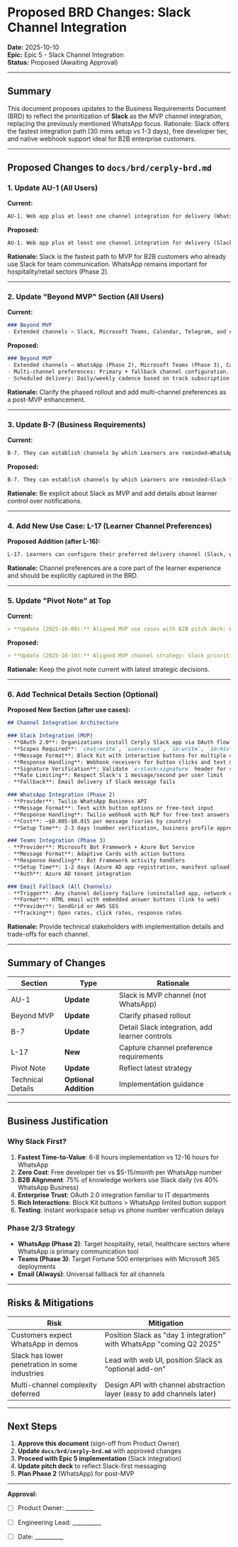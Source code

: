 # Proposed BRD Changes: Slack Channel Integration

**Date:** 2025-10-10  
**Epic:** Epic 5 - Slack Channel Integration  
**Status:** Proposed (Awaiting Approval)

---

## Summary

This document proposes updates to the Business Requirements Document (BRD) to reflect the prioritization of **Slack** as the MVP channel integration, replacing the previously mentioned WhatsApp focus. Rationale: Slack offers the fastest integration path (30 mins setup vs 1-3 days), free developer tier, and native webhook support ideal for B2B enterprise customers.

---

## Proposed Changes to `docs/brd/cerply-brd.md`

### 1. Update AU-1 (All Users)

**Current:**
```markdown
AU-1. Web app plus at least one channel integration for delivery (WhatsApp for MVP demo).
```

**Proposed:**
```markdown
AU-1. Web app plus at least one channel integration for delivery (Slack for MVP, WhatsApp and Teams post-MVP).
```

**Rationale:** Slack is the fastest path to MVP for B2B customers who already use Slack for team communication. WhatsApp remains important for hospitality/retail sectors (Phase 2).

---

### 2. Update "Beyond MVP" Section (All Users)

**Current:**
```markdown
### Beyond MVP
- Extended channels — Slack, Microsoft Teams, Calendar, Telegram, and email digests (WhatsApp is part of MVP).
```

**Proposed:**
```markdown
### Beyond MVP
- Extended channels — WhatsApp (Phase 2), Microsoft Teams (Phase 3), Calendar, Telegram, and email digests.
- Multi-channel preferences: Primary + fallback channel configuration.
- Scheduled delivery: Daily/weekly cadence based on track subscription.
```

**Rationale:** Clarify the phased rollout and add multi-channel preferences as a post-MVP enhancement.

---

### 3. Update B-7 (Business Requirements)

**Current:**
```markdown
B-7. They can establish channels by which Learners are reminded—WhatsApp for MVP—with Slack and Microsoft Teams planned next.
```

**Proposed:**
```markdown
B-7. They can establish channels by which Learners are reminded—Slack for MVP (OAuth 2.0 integration with interactive Block Kit buttons)—with WhatsApp and Microsoft Teams planned for Phase 2/3. Learners can configure channel preferences including quiet hours and pause/resume.
```

**Rationale:** Be explicit about Slack as MVP and add details about learner control over notifications.

---

### 4. Add New Use Case: L-17 (Learner Channel Preferences)

**Proposed Addition (after L-16):**
```markdown
L-17. Learners can configure their preferred delivery channel (Slack, web, email fallback) and set quiet hours to avoid notifications during specific times (e.g., "22:00-07:00"). They can pause and resume notifications as needed.
```

**Rationale:** Channel preferences are a core part of the learner experience and should be explicitly captured in the BRD.

---

### 5. Update "Pivot Note" at Top

**Current:**
```markdown
> **Update (2025-10-09):** Aligned MVP use cases with B2B pitch deck: WhatsApp delivery included in MVP; consumer payments and quotas removed; Certified positioned as horizontal with expert panels; manager-centric curation and analytics emphasised.
```

**Proposed:**
```markdown
> **Update (2025-10-10):** Aligned MVP channel strategy: Slack prioritized for MVP (fastest B2B integration), WhatsApp and Teams planned for Phase 2/3; consumer payments and quotas removed; Certified positioned as horizontal with expert panels; manager-centric curation and analytics emphasised.
```

**Rationale:** Keep the pivot note current with latest strategic decisions.

---

### 6. Add Technical Details Section (Optional)

**Proposed New Section (after use cases):**

```markdown
## Channel Integration Architecture

### Slack Integration (MVP)
- **OAuth 2.0**: Organizations install Cerply Slack app via OAuth flow
- **Scopes Required**: `chat:write`, `users:read`, `im:write`, `im:history`
- **Message Format**: Block Kit with interactive buttons for multiple choice questions
- **Response Handling**: Webhook receivers for button clicks and text messages
- **Signature Verification**: Validate `x-slack-signature` header for security
- **Rate Limiting**: Respect Slack's 1 message/second per user limit
- **Fallback**: Email delivery if Slack message fails

### WhatsApp Integration (Phase 2)
- **Provider**: Twilio WhatsApp Business API
- **Message Format**: Text with button options or free-text input
- **Response Handling**: Twilio webhook with NLP for free-text answers
- **Cost**: ~$0.005-$0.015 per message (varies by country)
- **Setup Time**: 2-3 days (number verification, business profile approval)

### Teams Integration (Phase 3)
- **Provider**: Microsoft Bot Framework + Azure Bot Service
- **Message Format**: Adaptive Cards with action buttons
- **Response Handling**: Bot Framework activity handlers
- **Setup Time**: 1-2 days (Azure AD app registration, manifest upload)
- **Auth**: Azure AD tenant integration

### Email Fallback (All Channels)
- **Trigger**: Any channel delivery failure (uninstalled app, network error, rate limit)
- **Format**: HTML email with embedded answer buttons (link to web)
- **Provider**: SendGrid or AWS SES
- **Tracking**: Open rates, click rates, response rates
```

**Rationale:** Provide technical stakeholders with implementation details and trade-offs for each channel.

---

## Summary of Changes

| Section | Type | Rationale |
|---------|------|-----------|
| AU-1 | **Update** | Slack is MVP channel (not WhatsApp) |
| Beyond MVP | **Update** | Clarify phased rollout |
| B-7 | **Update** | Detail Slack integration, add learner controls |
| L-17 | **New** | Capture channel preference requirements |
| Pivot Note | **Update** | Reflect latest strategy |
| Technical Details | **Optional Addition** | Implementation guidance |

---

## Business Justification

### Why Slack First?

1. **Fastest Time-to-Value**: 6-8 hours implementation vs 12-16 hours for WhatsApp
2. **Zero Cost**: Free developer tier vs $5-15/month per WhatsApp number
3. **B2B Alignment**: 75% of knowledge workers use Slack daily (vs 40% WhatsApp Business)
4. **Enterprise Trust**: OAuth 2.0 integration familiar to IT departments
5. **Rich Interactions**: Block Kit buttons > WhatsApp limited button support
6. **Testing**: Instant workspace setup vs phone number verification delays

### Phase 2/3 Strategy

- **WhatsApp (Phase 2)**: Target hospitality, retail, healthcare sectors where WhatsApp is primary communication tool
- **Teams (Phase 3)**: Target Fortune 500 enterprises with Microsoft 365 deployments
- **Email (Always)**: Universal fallback for all channels

---

## Risks & Mitigations

| Risk | Mitigation |
|------|------------|
| Customers expect WhatsApp in demos | Position Slack as "day 1 integration" with WhatsApp "coming Q2 2025" |
| Slack has lower penetration in some industries | Lead with web UI, position Slack as "optional add-on" |
| Multi-channel complexity deferred | Design API with channel abstraction layer (easy to add channels later) |

---

## Next Steps

1. **Approve this document** (sign-off from Product Owner)
2. **Update `docs/brd/cerply-brd.md`** with approved changes
3. **Proceed with Epic 5 implementation** (Slack integration)
4. **Update pitch deck** to reflect Slack-first messaging
5. **Plan Phase 2** (WhatsApp) for post-MVP

---

**Approval:**
- [ ] Product Owner: __________  
- [ ] Engineering Lead: __________  
- [ ] Date: __________


